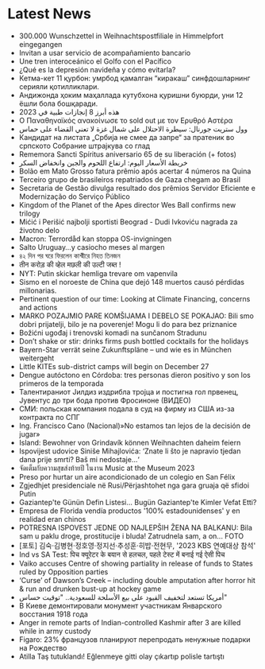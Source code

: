 # Latest News
-  300.000 Wunschzettel in Weihnachtspostfiliale in Himmelpfort eingegangen
-  Invitan a usar servicio de acompañamiento bancario
-  Une tren interoceánico el Golfo con el Pacífico
-  ¿Qué es la depresión navideña y cómo evitarla?
-  Кетма-кет 11 қурбон: умрбод қамалган “киракаш” синфдошларнинг серияли қотилликлари.
-  Андижонда ҳоким маҳаллада кутубхона қуришни буюрди, уни 12 ёшли бола бошқаради.
-  هذه أبرز 8 إنجازات طبية في 2023
-  Ο Παναθηναϊκός ανακοίνωσε το sold out με τον Ερυθρό Αστέρα
-  وول ستريت جورنال: سيطرة الاحتلال على شمال غزة لا تعني القضاء على حماس
-  Кандидат на листата „Србија не смее да запре“ за пратеник во српското Собрание штрајкува со глад
-  Rememora Sancti Spíritus aniversario 65 de su liberación (+ fotos)
-  خريطة الأسعار اليوم: ارتفاع اللحوم والجبن وانخفاض السكر
-  Bolão em Mato Grosso fatura prêmio após acertar 4 números na Quina
-  Terceiro grupo de brasileiros repatriados de Gaza chegam ao Brasil
-  Secretaria de Gestão divulga resultado dos prêmios Servidor Eficiente e Modernização do Serviço Público
-  Kingdom of the Planet of the Apes director Wes Ball confirms new trilogy
-  Mićić i Perišić najbolji sportisti Beograd - Dudi Ivkoviću nagrada za životno delo
-  Macron: Terrordåd kan stoppa OS-invigningen
-  Salto Uruguay…y casiocho meses al margen
-  ৪২ দিন পর ঘরে ফিরলেন কাশ্মীরে নিহত তিনজন
-  तीन करोड़ की व्हेल मछली की उल्टी जब्त !
-  NYT: Putin skickar hemliga trevare om vapenvila
-  Sismo en el noroeste de China que dejó 148 muertos causó pérdidas millonarias.
-  Pertinent question of our time: Looking at Climate Financing, concerns and actions
-  MARKO POZAJMIO PARE KOMŠIJAMA I DEBELO SE POKAJAO: Bili smo dobri prijatelji, bilo je na poverenje! Mogu li do para bez priznanice
-  Božićni ugođaj i trenovski komadi na sunčanom Stradunu
-  Don’t shake or stir: drinks firms push bottled cocktails for the holidays
-  Bayern-Star verrät seine Zukunftspläne – und wie es in München weitergeht
-  Little KITEs sub-district camps will begin on December 27
-  Dengue autóctono en Córdoba: tres personas dieron positivo y son los primeros de la temporada
-  Талентираниот Јилдиз издрибла тројца и постигна гол првенец, Јувентус до три бода против Фросиноне (ВИДЕО)
-  СМИ: польская компания подала в суд на фирму из США из-за контракта по СПГ
-  Ing. Francisco Cano (Nacional)»No estamos tan lejos de la decisión de jugar»
-  Island: Bewohner von Grindavík können Weihnachten daheim feiern
-  Ispovijest udovice Siniše Mihajlovića: ‘Znate li što je napravio tjedan dana prije smrti? Baš mi nedostaje...‘
-  จัดเต็มกับความสุขส่งท้ายปี ในงาน Music at the Museum 2023
-  Preso por hurtar un aire acondicionado de un colegio en San Félix
-  Zgjedhjet presidenciale në Rusi/Përjashtohet nga gara gruaja që sfidoi Putin
-  Gaziantep'te Günün Defin Listesi... Bugün Gaziantep'te Kimler Vefat Etti?
-  Empresa de Florida vendía productos '100% estadounidenses' y en realidad eran chinos
-  POTRESNA ISPOVEST JEDNE OD NAJLEPŠIH ŽENA NA BALKANU: Bila sam u paklu droge, prostitucije i bluda! Zatrudnela sam, a on... FOTO
-  [포토] 김숙·김병현·정호영·정지선·추성훈·히밥·전현무, '2023 KBS 연예대상 참석'
-  Ind vs SA Test: पिच क्यूरेटर के बयान से हलचल, पहले टेस्ट में बनाई गई ऐसी पिच
-  Vaiko accuses Centre of showing partiality in release of funds to States ruled by Opposition parties
-  ‘Curse’ of Dawson’s Creek – including double amputation after horror hit & run and drunken bust-up at hockey game
-  أمريكا تستعد لتخفيف القيود على بيع الأسلحة للسعودية.. "توقيت حساس"
-  В Киеве демонтировали монумент участникам Январского восстания 1918 года
-  Anger in remote parts of Indian-controlled Kashmir after 3 are killed while in army custody
-  Figaro: 23% французов планируют перепродать ненужные подарки на Рождество
-  Atilla Taş tutuklandı! Eğlenmeye gitti olay çıkartıp polisle tartıştı
